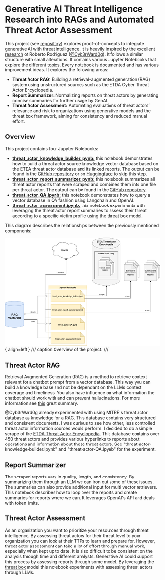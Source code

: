# Generative AI Threat Intelligence Research into RAGs and Automated Threat Actor Assessment
This project (see [repository](https://github.com/TomInTheBytes/GenAI-Threat-Intelligence-Research)) explores proof-of-concepts to integrate generative AI with threat intelligence. It is heavily inspired by the excellent [research](https://github.com/OTRF/GenAI-Security-Adventures) of Roberto Rodriguez ([@Cyb3rWard0g](https://github.com/Cyb3rWard0g)). It follows a similar structure with small alterations. It contains various Jupyter Notebooks that explore the different topics. Every notebook is documented and has various improvement ideas. It explores the following areas:

- **Threat Actor RAG:** Building a retrieval-augmented generation (RAG) system using unstructured sources such as the ETDA Cyber Threat Actor Encyclopedia. 
- **Report Summarizer:** Normalizing reports on threat actors by generating concise summaries for further usage by GenAI.
- **Threat Actor Assessment:** Automating evaluations of threat actors’ relevance and risk to organizations using generative models and the threat box framework, aiming for consistency and reduced manual effort.

## Overview
This project contains four Jupyter Notebooks:

- **[threat_actor_knowledge_builder.ipynb:](https://github.com/TomInTheBytes/GenAI-Threat-Intelligence-Research/blob/main/knowledge/threat_actor_knowledge_builder.ipynb)** this notebook demonstrates how to build a threat actor source knowledge vector database based on the ETDA threat actor database and its linked reports. The output can be found in the [GitHub repository](https://github.com/TomInTheBytes/GenAI-Threat-Intelligence-Research/tree/main/knowledge/documents/reports) or on [Huggingface](https://huggingface.co/datasets/TomTheAnalyst/ETDA-Threat-Actors) to skip this step.
- **[threat_actor_report_summarizer.ipynb:](https://github.com/TomInTheBytes/GenAI-Threat-Intelligence-Research/blob/main/knowledge/threat_actor_report_summarizer.ipynb)** this notebook summarizes all threat actor reports that were scraped and combines them into one file per threat actor. The output can be found in the [GitHub repository](https://github.com/TomInTheBytes/GenAI-Threat-Intelligence-Research/tree/main/knowledge/documents/summaries).
- **[threat_actor_QA.ipynb:](https://github.com/TomInTheBytes/GenAI-Threat-Intelligence-Research/blob/main/threat_actor_QA.ipynb)** this notebook demonstrates how to query a vector database in QA fashion using Langchain and OpenAI.
- **[threat_actor_assessment.ipynb:](https://github.com/TomInTheBytes/GenAI-Threat-Intelligence-Research/blob/main/threat_actor_assessment.ipynb)** this notebook experiments with leveraging the threat actor report summaries to assess their threat according to a specific victim profile using the threat box model.

This diagram describes the relationships between the previously mentioned components:

![notebooks](../../media/threat_actor_rag.png){ align=left }
/// caption
Overview of the project.
///

## Threat Actor RAG
Retrieval Augmented Generation (RAG) is a method to retrieve context relevant for a chatbot prompt from a vector database. This way you can build a knowledge base and not be dependant on the LLMs context coverage and timeliness. You also have influence on what information the chatbot should work with and can prevent hallucinations. For more information see [this](https://blog.openthreatresearch.com/demystifying-generative-ai-a-security-researchers-notes/) great summary.

@Cyb3rWard0g already experimented with using MITRE's threat actor database as knowledge for a RAG. This database contains very structured and consistent documents. I was curious to see how other, less controlled threat actor information sources would perform. I decided to do a simple scrape of the [ETDA Threat Actor Encyclopedia](https://apt.etda.or.th/cgi-bin/aptgroups.cgi). This database contains over 450 threat actors and provides various hyperlinks to reports about operations and information about these threat actors. See "threat-actor-knowledge-builder.ipynb" and "threat-actor-QA.ipynb" for the experiment.

## Report Summarizer
The scraped reports vary in quality, length, and consistency. By summarizing them through an LLM we can iron out some of these issues. The summaries can also provide additional input for multi vector retrievers. This notebook describes how to loop over the reports and create summaries for reports where we can. It leverages OpenAI's API and deals with token limits.

## Threat Actor Assessment
As an organization you want to prioritize your resources through threat intelligence. By assessing threat actors for their threat level to your organization you can look at their TTPs to learn and prepare for. However, threat actor assessment can take a lot of effort through manual work, especially when kept up to date. It is also difficult to be consistent on the analysis through time and different analysts. Generative AI could support this process by assessing reports through some model. By leveraging the [threat box](https://klrgrz.medium.com/quantifying-threat-actors-with-threat-box-e6b641109b11) model this notebook experiments with assessing threat actors through LLMs.


